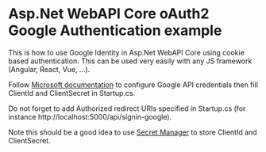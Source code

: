 # Asp.Net WebAPI Core oAuth2 Google Authentication example

This is how to use Google Identity in Asp.Net WebAPI Core using cookie based authentication.
This can be used very easily with any JS framework (Angular, React, Vue, ...).

Follow [Microsoft documentation](https://docs.microsoft.com/en-us/aspnet/core/security/authentication/social/google-logins?tabs=aspnetcore2x) to configure Google API credentials then fill ClientId and ClientSecret in Startup.cs.

Do not forget to add Authorized redirect URIs specified in Startup.cs (for instance http://localhost:5000/api/signin-google).

Note this should be a good idea to use [Secret Manager](https://docs.microsoft.com/en-us/aspnet/core/security/app-secrets?tabs=visual-studio) to store ClientId and ClientSecret.
